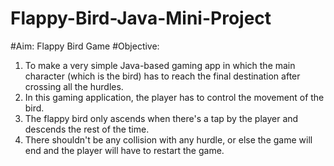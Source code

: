 # Flappy-Bird-Java-Mini-Project
#Aim: Flappy Bird Game
#Objective:
1. To make a very simple Java-based gaming app in which the main character (which is
the bird) has to reach the final destination after crossing all the hurdles.
2. In this gaming application, the player has to control the movement of the bird.
3. The flappy bird only ascends when there's a tap by the player and descends the rest
of the time.
4. There shouldn't be any collision with any hurdle, or else the game will end and the
player will have to restart the game.
